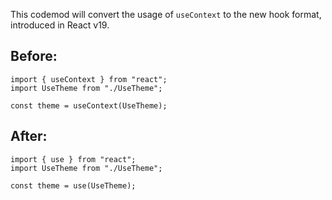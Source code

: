 This codemod will convert the usage of `useContext` to the new hook format, introduced in React v19.

## Before:

```tsx
import { useContext } from "react";
import UseTheme from "./UseTheme";

const theme = useContext(UseTheme);
```

## After:

```tsx
import { use } from "react";
import UseTheme from "./UseTheme";

const theme = use(UseTheme);
```
